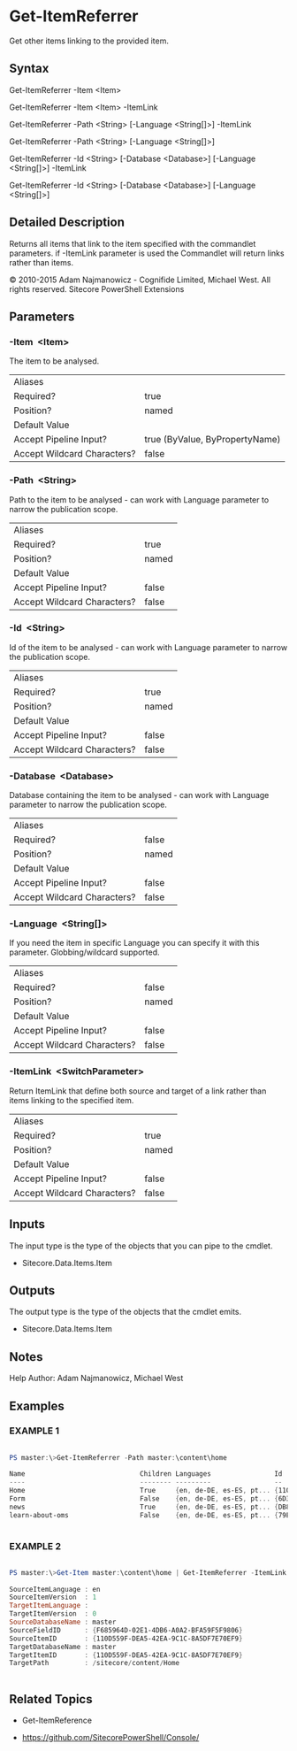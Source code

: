 # Get-ItemReferrer 
 
Get other items linking to the provided item. 
 
## Syntax 
 
Get-ItemReferrer -Item &lt;Item&gt; 
 
Get-ItemReferrer -Item &lt;Item&gt; -ItemLink 
 
Get-ItemReferrer -Path &lt;String&gt; [-Language &lt;String[]&gt;] -ItemLink 
 
Get-ItemReferrer -Path &lt;String&gt; [-Language &lt;String[]&gt;] 
 
Get-ItemReferrer -Id &lt;String&gt; [-Database &lt;Database&gt;] [-Language &lt;String[]&gt;] -ItemLink 
 
Get-ItemReferrer -Id &lt;String&gt; [-Database &lt;Database&gt;] [-Language &lt;String[]&gt;] 
 
 
## Detailed Description 
 
Returns all items that link to the item specified with the commandlet parameters. if -ItemLink parameter is used the Commandlet will return links rather than items. 
 
© 2010-2015 Adam Najmanowicz - Cognifide Limited, Michael West. All rights reserved. Sitecore PowerShell Extensions 
 
## Parameters 
 
### -Item&nbsp; &lt;Item&gt; 
 
The item to be analysed. 
 
<table>
    <thead></thead>
    <tbody>
        <tr>
            <td>Aliases</td>
            <td></td>
        </tr>
        <tr>
            <td>Required?</td>
            <td>true</td>
        </tr>
        <tr>
            <td>Position?</td>
            <td>named</td>
        </tr>
        <tr>
            <td>Default Value</td>
            <td></td>
        </tr>
        <tr>
            <td>Accept Pipeline Input?</td>
            <td>true (ByValue, ByPropertyName)</td>
        </tr>
        <tr>
            <td>Accept Wildcard Characters?</td>
            <td>false</td>
        </tr>
    </tbody>
</table> 
 
### -Path&nbsp; &lt;String&gt; 
 
Path to the item to be analysed - can work with Language parameter to narrow the publication scope. 
 
<table>
    <thead></thead>
    <tbody>
        <tr>
            <td>Aliases</td>
            <td></td>
        </tr>
        <tr>
            <td>Required?</td>
            <td>true</td>
        </tr>
        <tr>
            <td>Position?</td>
            <td>named</td>
        </tr>
        <tr>
            <td>Default Value</td>
            <td></td>
        </tr>
        <tr>
            <td>Accept Pipeline Input?</td>
            <td>false</td>
        </tr>
        <tr>
            <td>Accept Wildcard Characters?</td>
            <td>false</td>
        </tr>
    </tbody>
</table> 
 
### -Id&nbsp; &lt;String&gt; 
 
Id of the item to be analysed - can work with Language parameter to narrow the publication scope. 
 
<table>
    <thead></thead>
    <tbody>
        <tr>
            <td>Aliases</td>
            <td></td>
        </tr>
        <tr>
            <td>Required?</td>
            <td>true</td>
        </tr>
        <tr>
            <td>Position?</td>
            <td>named</td>
        </tr>
        <tr>
            <td>Default Value</td>
            <td></td>
        </tr>
        <tr>
            <td>Accept Pipeline Input?</td>
            <td>false</td>
        </tr>
        <tr>
            <td>Accept Wildcard Characters?</td>
            <td>false</td>
        </tr>
    </tbody>
</table> 
 
### -Database&nbsp; &lt;Database&gt; 
 
Database containing the item to be analysed - can work with Language parameter to narrow the publication scope. 
 
<table>
    <thead></thead>
    <tbody>
        <tr>
            <td>Aliases</td>
            <td></td>
        </tr>
        <tr>
            <td>Required?</td>
            <td>false</td>
        </tr>
        <tr>
            <td>Position?</td>
            <td>named</td>
        </tr>
        <tr>
            <td>Default Value</td>
            <td></td>
        </tr>
        <tr>
            <td>Accept Pipeline Input?</td>
            <td>false</td>
        </tr>
        <tr>
            <td>Accept Wildcard Characters?</td>
            <td>false</td>
        </tr>
    </tbody>
</table> 
 
### -Language&nbsp; &lt;String[]&gt; 
 
If you need the item in specific Language you can specify it with this parameter. Globbing/wildcard supported. 
 
<table>
    <thead></thead>
    <tbody>
        <tr>
            <td>Aliases</td>
            <td></td>
        </tr>
        <tr>
            <td>Required?</td>
            <td>false</td>
        </tr>
        <tr>
            <td>Position?</td>
            <td>named</td>
        </tr>
        <tr>
            <td>Default Value</td>
            <td></td>
        </tr>
        <tr>
            <td>Accept Pipeline Input?</td>
            <td>false</td>
        </tr>
        <tr>
            <td>Accept Wildcard Characters?</td>
            <td>false</td>
        </tr>
    </tbody>
</table> 
 
### -ItemLink&nbsp; &lt;SwitchParameter&gt; 
 
Return ItemLink that define both source and target of a link rather than items linking to the specified item. 
 
<table>
    <thead></thead>
    <tbody>
        <tr>
            <td>Aliases</td>
            <td></td>
        </tr>
        <tr>
            <td>Required?</td>
            <td>true</td>
        </tr>
        <tr>
            <td>Position?</td>
            <td>named</td>
        </tr>
        <tr>
            <td>Default Value</td>
            <td></td>
        </tr>
        <tr>
            <td>Accept Pipeline Input?</td>
            <td>false</td>
        </tr>
        <tr>
            <td>Accept Wildcard Characters?</td>
            <td>false</td>
        </tr>
    </tbody>
</table> 
 
## Inputs 
 
The input type is the type of the objects that you can pipe to the cmdlet. 
 
* Sitecore.Data.Items.Item 
 
## Outputs 
 
The output type is the type of the objects that the cmdlet emits. 
 
* Sitecore.Data.Items.Item 
 
## Notes 
 
Help Author: Adam Najmanowicz, Michael West 
 
## Examples 
 
### EXAMPLE 1 
 
 
 
```powershell   
 
PS master:\>Get-ItemReferrer -Path master:\content\home
 
Name                             Children Languages                Id                                     TemplateName
----                             -------- ---------                --                                     ------------
Home                             True     {en, de-DE, es-ES, pt... {110D559F-DEA5-42EA-9C1C-8A5DF7E70EF9} Sample Item
Form                             False    {en, de-DE, es-ES, pt... {6D3B4E7D-FEF8-4110-804A-B56605688830} Webcontrol
news                             True     {en, de-DE, es-ES, pt... {DB894F2F-D53F-4A2D-B58F-957BFAC2C848} Article
learn-about-oms                  False    {en, de-DE, es-ES, pt... {79ECF4DF-9DB7-430F-9BFF-D164978C2333} Link 
 
``` 
 
### EXAMPLE 2 
 
 
 
```powershell   
 
PS master:\>Get-Item master:\content\home | Get-ItemReferrer -ItemLink
 
SourceItemLanguage : en
SourceItemVersion  : 1
TargetItemLanguage :
TargetItemVersion  : 0
SourceDatabaseName : master
SourceFieldID      : {F685964D-02E1-4DB6-A0A2-BFA59F5F9806}
SourceItemID       : {110D559F-DEA5-42EA-9C1C-8A5DF7E70EF9}
TargetDatabaseName : master
TargetItemID       : {110D559F-DEA5-42EA-9C1C-8A5DF7E70EF9}
TargetPath         : /sitecore/content/Home 
 
``` 
 
## Related Topics 
 
* Get-ItemReference 
 
* <a href='https://github.com/SitecorePowerShell/Console/' target='_blank'>https://github.com/SitecorePowerShell/Console/</a><br/>

